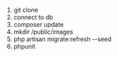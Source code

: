 1. git clone
2. connect to db
3. composer update
4. mkdir /public/images
5. php artisan migrate:refresh --seed
6. phpunit
